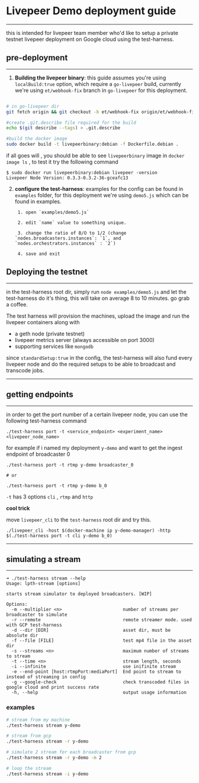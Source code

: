 # Livepeer Demo deployment guide
-------------

this is intended for livepeer team member who'd like to setup a private testnet livepeer deployment on Google cloud using the
test-harness.


## pre-deployment
----

1. **Building the livepeer binary**: this guide assumes you're using `localBuild:true` option, which require a `go-livepeer` build, currently we're using `et/webhook-fix` branch in `go-livepeer` for this deployment.

```bash

# in go-livepeer dir
git fetch origin && git checkout -b et/webhook-fix origin/et/webhook-fix

#create .git.describe file required for the build
echo $(git describe --tags) > .git.describe

#build the docker image
sudo docker build -t livepeerbinary:debian -f Dockerfile.debian .

```

if all goes will , you should be able to see `livepeerbinary` image in `docker image ls` , to test it try the following command

```
$ sudo docker run livepeerbinary:debian livepeer -version
Livepeer Node Version: 0.3.3-0.3.2-36-gceafc13
```

2. **configure the test-harness**: examples for the config can be found in `examples` folder, for this deployment we're using `demo5.js` which can be found in examples.

		1. open `examples/demo5.js`

		2. edit `name` value to something unique.

		3. change the ratio of B/O to 1/2 (change `nodes.broadcasters.instances`: `1`, and `nodes.orchestrators.instances` : `2`)

		4. save and exit


## Deploying the testnet
-------

in the test-harness root dir, simply run `node examples/demo5.js` and let the test-harness do it's thing, this will take on average 8 to 10 minutes. go grab a coffee.

The test harness will provision the machines, upload the image and run the livepeer containers along with
 - a geth node (private testnet)
 - livepeer metrics server (always accessible on port 3000)
 - supporting services like `mongodb`

since `standardSetup:true` in the config, the test-harness will also fund every livepeer node and do the required setups to be
able to broadcast and transcode jobs.

---------------
## getting endpoints
-------

in order to get the port number of a certain livepeer node, you can use the following test-harness command

```
./test-harness port -t <service_endpoint> <experiment_name> <livepeer_node_name>
```

for example if i named my deployment `y-demo` and want to get the ingest endpoint of broadcaster 0

```
./test-harness port -t rtmp y-demo broadcaster_0

# or

./test-harness port -t rtmp y-demo b_0
```

 `-t` has 3 options `cli` , `rtmp` and `http`


**cool trick**

move `livepeer_cli` to the `test-harness` root dir and try this.

```
./livepeer_cli -host $(docker-machine ip y-demo-manager) -http $(./test-harness port -t cli y-demo b_0)
```
---------------

## simulating a stream
------

```
➜ ./test-harness stream --help                                                
Usage: lpth-stream [options]                                                                               

starts stream simulator to deployed broadcasters. [WIP]                                                    

Options:                                                                                                   
  -m --multiplier <n>                       number of streams per broadcaster to simulate                  
  -r --remote                               remote streamer mode. used with GCP test-harness               
  -d --dir [DIR]                            asset dir, must be absolute dir                                
  -f --file [FILE]                          test mp4 file in the asset dir                                 
  -s --streams <n>                          maximum number of streams to stream                            
  -t --time <n>                             stream length, seconds                                         
  -i --infinite                             use inifinite stream                                           
  -e --end-point [host:rtmpPort:mediaPort]  End point to stream to instead of streaming in config          
  -g --google-check                         check transcoded files in google cloud and print success rate  
  -h, --help                                output usage information                                       

```

### examples

```bash
# stream from my machine
./test-harness stream y-demo

# stream from gcp
./test-harness stream -r y-demo

# simulate 2 stream for each broadcaster from gcp
./test-harness stream -r y-demo -m 2

# loop the stream
./test-harness stream -i y-demo

```
